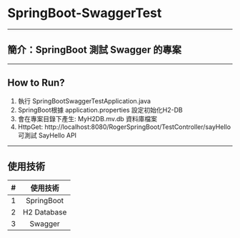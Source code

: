 # SpringBoot-SwaggerTest

---
## 簡介：SpringBoot 測試 Swagger 的專案

---
## How to Run?
1. 執行 SpringBootSwaggerTestApplication.java
2. SpringBoot根據 application.properties 設定初始化H2-DB
3. 會在專案目錄下產生: MyH2DB.mv.db 資料庫檔案
4. HttpGet: http://localhost:8080/RogerSpringBoot/TestController/sayHello 可測試 SayHello API

---
## 使用技術
|  #  |    使用技術     |
|:---:|:-----------:|
|  1  | SpringBoot  |
|  2  | H2 Database |
|  3  |   Swagger   |